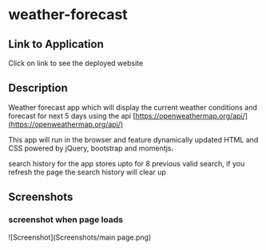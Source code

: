 # weather-forecast

## Link to Application
Click on link to see the deployed website []()

## Description
Weather forecast app which will display the current weather conditions and forecast for next 5 days using the api [https://openweathermap.org/api/](https://openweathermap.org/api/)

This app will run in the browser and feature dynamically updated HTML and CSS powered by jQuery, bootstrap and momentjs.

search history for the app stores upto for 8 previous valid search, if you refresh the page the search history will clear up

## Screenshots

### screenshot when page loads
![Screenshot](Screenshots/main page.png)
